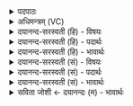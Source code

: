<details><summary>पदपाठः</summary>

अश्मा॑। च॒। मे॒। मृत्ति॑का। च॒। मे॒। गि॒रयः॑। च॒। मे॒। पर्व॑ताः। च॒। मे॒। सिक॑ताः। च॒। मे॒। वन॒स्पत॑यः। च॒। मे॒। हिर॑ण्यम्। च॒। मे॒। अयः॑। च॒। मे॒। श्या॒मम्। च॒। मे॒। लो॒हम्। च॒। मे॒। सीस॑म्। च॒। मे॒। त्रपु॑। च॒। मे॒। य॒ज्ञेन॑। क॒ल्प॒न्ता॒म्। १३।
</details>

<details><summary>अधिमन्त्रम् (VC)</summary>

- रत्नवान् धनवानात्मा देवता
- देवा ऋषयः
- भुरिगतिशक्वरी
- पञ्चमः
</details>

<details><summary>दयानन्द-सरस्वती (हि) - विषयः</summary>

फिर उसी विषय को अगले मन्त्र में कहा है ॥
</details>

<details><summary>दयानन्द-सरस्वती (हि) - पदार्थः</summary>

पदार्थान्वयभाषाः -  (मे) मेरा (अश्मा) पत्थर (च) और हीरा आदि रत्न (मे) मेरी (मृत्तिका) अच्छी माटी (च) और साधारण माटी (मे) मेरे (गिरयः) मेघ (च) और अन्न आदि (मे) मेरे (पर्वताः) बड़े-छोटे पर्वत (च) और पर्वतों में होनेवाले पदार्थ (मे) मेरी (सिकताः) बड़ी बालू (च) और छोटी-छोटी बालू (मे) मेरे (वनस्पतयः) बड़ आदि वृक्ष (च) और आम आदि वृक्ष (मे) मेरा (हिरण्यम्) सब प्रकार का धन (च) तथा चाँदी आदि (मे) मेरा (अयः) लोहा (च) और शस्त्र (मे) मेरा (श्यामम्) नीलमणि वा लहसुनिया आदि (च) और चन्द्रकान्तमणि (मे) मेरा (लोहम्) सुवर्ण (च) तथा कान्तिसार आदि (मे) मेरा (सीसम्) सीसा (च) और लाख (मे) मेरा (त्रपु) जस्ता (च) और पीतल आदि ये सब (यज्ञेन) सङ्ग करने योग्य व्यवहार से (कल्पन्ताम्) समर्थ हों ॥१३ ॥
</details>

<details><summary>दयानन्द-सरस्वती (हि) - भावार्थः</summary>

भावार्थभाषाः -  मनुष्य लोग पृथिवीस्थ पदार्थों को अच्छी परीक्षा से जान के इनसे रत्न और अच्छे-अच्छे धातुओं को पाकर सबके हित के लिये उपयोग में लावें ॥१३ ॥
</details>

<details><summary>दयानन्द-सरस्वती (सं) - विषयः</summary>

पुनस्तमेव विषयमाह ॥
</details>

<details><summary>दयानन्द-सरस्वती (सं) - पदार्थः</summary>

पदार्थान्वयभाषाः -  मेऽश्मा च मे मृत्तिका च मे गिरयश्च मे पर्वताश्च मे सिकताश्च मे वनस्पतयश्च मे हिरण्यं च मेऽयश्च मे श्यामं च मे लोहं च मे सीसं च मे त्रपु च यज्ञेन कल्पन्ताम् ॥१३ ॥
</details>

<details><summary>दयानन्द-सरस्वती (सं) - भावार्थः</summary>

भावार्थभाषाः -  मनुष्याः पृथिवीस्थान् पदार्थान् सुपरीक्ष्यैभ्यो रत्नानि धातूंश्च प्राप्य सर्वहितायोपयुञ्जीरन् ॥१३ ॥
</details>

<details><summary>सविता जोशी ← दयानन्दः (म) - भावार्थः</summary>

भावार्थभाषाः -  माणसांनी पृथ्वीच्या गर्भातील पदार्थांची चांगली परीक्षा करावी व त्यातून रत्ने व चांगले धातू घ्यावेत आणि सर्वांच्या हितासाठी त्यांचा उपयोग करावा.
</details>
